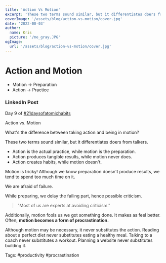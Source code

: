 ```yaml
---
title: 'Action Vs Motion'
excerpt: 'These two terms sound similar, but it differentiates doers from talkers.'
coverImage: '/assets/blog/action-vs-motion/cover.jpg'
date: '2022-08-03'
author:
  name: Kris
  picture: '/me_gray.JPG'
ogImage:
  url: '/assets/blog/action-vs-motion/cover.jpg'
---
```


# Action and Motion

 - Motion -> Preparation
 - Action -> Practice

### LinkedIn Post
Day 9 of [#21daysofatomichabits](https://www.linkedin.com/feed/hashtag/?keywords=%2321daysofatomichabits) 

Action vs. Motion 

What's the difference between taking action and being in motion? 

These two terms sound similar, but it differentiates doers from talkers.

 - Action is the actual practice, while motion is the preparation. 
 - Action produces tangible results, while motion never does. 
 - Action creates habits, while motion doesn't. 

Motion is tricky! Although we know preparation doesn't produce results, we tend to spend too much time on it. 

We are afraid of failure. 

While preparing, we delay the failing part, hence possible criticism. 

> "Most of us are experts at avoiding criticism."

Additionally, motion fools us we got something done. It makes as feel better. 
Often, **motion becomes a form of procrastination.** 

Although motion may be necessary, it never substitutes the action. 
Reading about a perfect diet never substitutes eating a healthy meal. 
Talking to a coach never substitutes a workout. 
Planning a website never substitutes building it.

Tags: #productivity #procrastination
